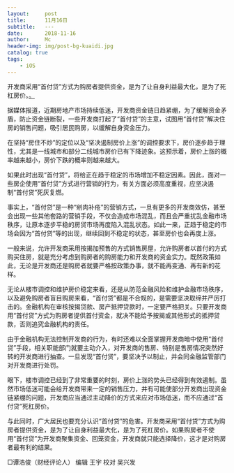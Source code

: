 ```yaml
---
layout:     post
title:      11月16日
subtitle:   ---
date:       2018-11-16
author:     Mc
header-img: img/post-bg-kuaidi.jpg
catalog: true
tags:
    - iOS
---
```



开发商采用“首付贷”方式为购房者提供资金，是为了让自身利益最大化，是为了死杠房价。[。](http://www.bjnews.com.cn/finance/2018/11/18/522601.html "。")

据媒体报道，近期房地产市场持续低迷，开发商资金链日趋紧绷，为了缓解资金矛盾，防止资金链断裂，一些开发商打起了“首付贷”的主意，试图用“首付贷”解决住房的销售问题，吸引居民购房，以缓解自身资金压力。



在坚持“房住不炒”的定位以及“坚决遏制房价上涨”的调控要求下，房价逐步趋于理性，尤其是一线城市和部分二线城市房价已有下降迹象。这预示着，房价上涨的概率越来越小，房价下跌的概率则越来越大。



如果此时出现“首付贷”，将给正在趋于稳定的市场增加不稳定因素。因此，面对一些房企使用“首付贷”方式进行营销的行为，有关方面必须高度重视，应坚决遏制“首付贷”死灰复燃。



事实上，“首付贷”是一种“剜肉补疮”的营销方式，一旦有更多的开发商效仿，甚至会出现一些其他套路的营销手段，不仅会造成市场混乱，而且会严重扰乱金融市场秩序，让原本逐步平稳的房贷市场再度陷入混乱状态。如此一来，正趋于稳定的市场会因为“首付贷”等的出现，继续回到不稳定的状态，甚至房价也会再度上涨。



一般来说，允许开发商采用按揭加预售的方式销售房屋，允许购房者以首付的方式购买住房，就是充分考虑到购房者的购房能力和开发商的资金实力。既然政策如此，无论是开发商还是购房者就要严格按政策办事，就不能再变通、再有新的花样。



无论从楼市调控和维护房价稳定来看，还是从防范金融风险和维护金融市场秩序，以及避免购房者盲目购房来看，“首付贷”都是不合规的，是需要坚决取缔并严厉打击的。金融机构在审核按揭贷款、房产抵押贷款时，一定要严格把关。只要开发商用“首付贷”方式为购房者提供首付资金，就决不能给予按揭或其他形式的抵押贷款，否则追究金融机构的责任。



由于金融机构无法控制开发商的行为，有时还难以全面掌握开发商暗中使用“首付贷”手段，相关职能部门就要主动介入，对开发商的售房、特别是售房情况突然好转的开发商进行抽查。一旦发现“首付贷”，要坚决予以制止，并会同金融监管部门对开发商进行处罚。



眼下，楼市调控已经到了非常重要的时刻，房价上涨的势头已经得到有效遏制。虽然市场低迷可能会给开发商带来一定的销售压力，并有可能使部分开发商出现资金链紧绷的问题，开发商应当通过主动降价的方式来应对市场低迷，而不应通过“首付贷”死杠房价。



与此同时，广大居民也要充分认识“首付贷”的危害。开发商采用“首付贷”方式为购房者提供资金，是为了让自身利益最大化，是为了死杠房价。如果购房者不使用“首付贷”为开发商聚集资金、回笼资金，开发商就只能选择降价，这才是对购房者最有利的结果。



□谭浩俊（财经评论人） 编辑 王宇 校对 吴兴发

